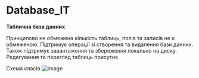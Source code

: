 # Database_IT

**Таблична база данних**


Принципово не обмежена кількість таблиць, полів та записів не є обмеженою.
Підтримує операції зі створення та видалення бази данних.
Також підтримує завантаження та збереження локально на диску.
Редагування та перегляд таблиць присутнє.

Схема класів
![image](https://user-images.githubusercontent.com/70935960/209223372-4155a7de-27bd-4be1-ba02-5edfe7b8e795.png)


